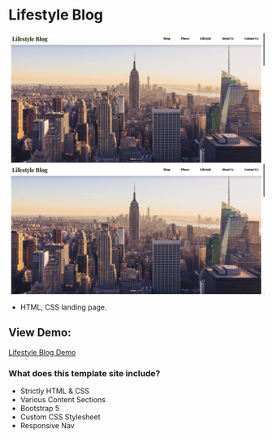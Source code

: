 # Lifestyle Blog
![Lifestyle Blog Shop Theme](https://github.com/MattMarquise/Lifestyle-Blog/blob/main/lifestyleblog.jpg)
![Lifestyle Blog Shop Theme](https://github.com/MattMarquise/Lifestyle-Blog/blob/main/lifestyleblog.jpg)

- HTML, CSS landing page.

## View Demo:
[Lifestyle Blog Demo](https://matthewmarquise.com/lifestyleshop)

### What does this template site include?
 - Strictly HTML & CSS
 - Various Content Sections
 - Bootstrap 5
 - Custom CSS Stylesheet
 - Responsive Nav
